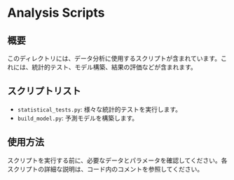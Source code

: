 # Analysis Scripts

## 概要
このディレクトリには、データ分析に使用するスクリプトが含まれています。これには、統計的テスト、モデル構築、結果の評価などが含まれます。

## スクリプトリスト
- `statistical_tests.py`: 様々な統計的テストを実行します。
- `build_model.py`: 予測モデルを構築します。

## 使用方法
スクリプトを実行する前に、必要なデータとパラメータを確認してください。各スクリプトの詳細な説明は、コード内のコメントを参照してください。

